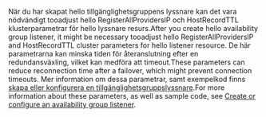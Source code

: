 <span data-ttu-id="825a8-101">När du har skapat hello tillgänglighetsgruppens lyssnare kan det vara nödvändigt tooadjust hello RegisterAllProvidersIP och HostRecordTTL klusterparametrar för hello lyssnare resurs.</span><span class="sxs-lookup"><span data-stu-id="825a8-101">After you create hello availability group listener, it might be necessary tooadjust hello RegisterAllProvidersIP and HostRecordTTL cluster parameters for hello listener resource.</span></span> <span data-ttu-id="825a8-102">De här parametrarna kan minska tiden för återanslutning efter en redundansväxling, vilket kan medföra att timeout.</span><span class="sxs-lookup"><span data-stu-id="825a8-102">These parameters can reduce reconnection time after a failover, which might prevent connection timeouts.</span></span> <span data-ttu-id="825a8-103">Mer information om dessa parametrar, samt exempelkod finns [skapa eller konfigurera en tillgänglighetsgruppslyssnare](https://msdn.microsoft.com/library/hh213080.aspx#MultiSubnetFailover).</span><span class="sxs-lookup"><span data-stu-id="825a8-103">For more information about these parameters, as well as sample code, see [Create or configure an availability group listener](https://msdn.microsoft.com/library/hh213080.aspx#MultiSubnetFailover).</span></span>

